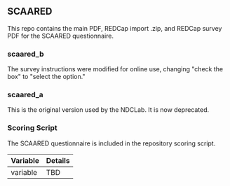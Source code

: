## SCAARED

This repo contains the main PDF, REDCap import .zip, and REDCap survey PDF for the SCAARED questionnaire.


### scaared_b
The survey instructions were modified for online use, changing "check the box" to "select the option."

### scaared_a
This is the original version used by the NDCLab. It is now deprecated.


### Scoring Script
The SCAARED questionnaire is included in the repository scoring script.

| Variable | Details |
| :--  | :--  |
| variable | TBD |